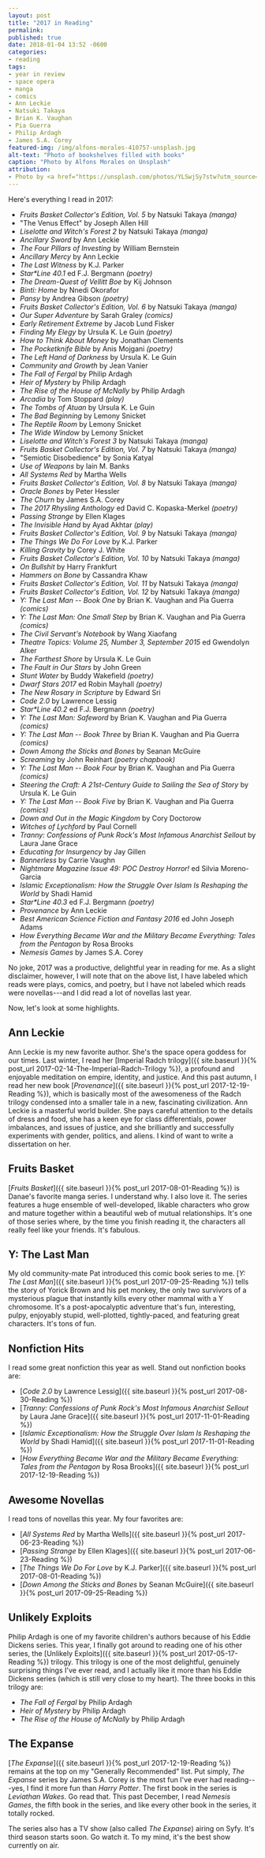 ```yaml
---
layout: post
title: "2017 in Reading"
permalink:
published: true
date: 2018-01-04 13:52 -0600
categories:
- reading
tags:
- year in review
- space opera
- manga
- comics
- Ann Leckie
- Natsuki Takaya
- Brian K. Vaughan
- Pia Guerra
- Philip Ardagh
- James S.A. Corey
featured-img: /img/alfons-morales-410757-unsplash.jpg
alt-text: "Photo of bookshelves filled with books"
caption: "Photo by Alfons Morales on Unsplash"
attribution:
- Photo by <a href="https://unsplash.com/photos/YLSwjSy7stw?utm_source=unsplash&utm_medium=referral&utm_content=creditCopyText">Alfons Morales</a> on <a href="https://unsplash.com/?utm_source=unsplash&utm_medium=referral&utm_content=creditCopyText">Unsplash</a>
---
```


Here's everything I read in 2017:

- _Fruits Basket Collector's Edition, Vol. 5_ by Natsuki Takaya _(manga)_
- "The Venus Effect" by Joseph Allen Hill
- _Liselotte and Witch's Forest 2_ by Natsuki Takaya _(manga)_
- _Ancillary Sword_ by Ann Leckie
- _The Four Pillars of Investing_ by William Bernstein
- _Ancillary Mercy_ by Ann Leckie
- _The Last Witness_ by K.J. Parker
- _Star*Line 40.1_ ed F.J. Bergmann _(poetry)_
- _The Dream-Quest of Vellitt Boe_ by Kij Johnson
- _Binti: Home_ by Nnedi Okorafor
- _Pansy_ by Andrea Gibson _(poetry)_
- _Fruits Basket Collector's Edition, Vol. 6_ by Natsuki Takaya _(manga)_
- _Our Super Adventure_ by Sarah Graley _(comics)_
- _Early Retirement Extreme_ by Jacob Lund Fisker
- _Finding My Elegy_ by Ursula K. Le Guin _(poetry)_
- _How to Think About Money_ by Jonathan Clements
- _The Pocketknife Bible_ by Anis Mojgani _(poetry)_
- _The Left Hand of Darkness_ by Ursula K. Le Guin
- _Community and Growth_ by Jean Vanier
- _The Fall of Fergal_ by Philip Ardagh
- _Heir of Mystery_ by Philip Ardagh
- _The Rise of the House of McNally_ by Philip Ardagh
- _Arcadia_ by Tom Stoppard _(play)_
- _The Tombs of Atuan_ by Ursula K. Le Guin
- _The Bad Beginning_ by Lemony Snicket
- _The Reptile Room_ by Lemony Snicket
- _The Wide Window_ by Lemony Snicket
- _Liselotte and Witch's Forest 3_ by Natsuki Takaya _(manga)_
- _Fruits Basket Collector's Edition, Vol. 7_ by Natsuki Takaya _(manga)_
- "Semiotic Disobedience" by Sonia Katyal
- _Use of Weapons_ by Iain M. Banks
- _All Systems Red_ by Martha Wells
- _Fruits Basket Collector's Edition, Vol. 8_ by Natsuki Takaya _(manga)_
- _Oracle Bones_ by Peter Hessler
- _The Churn_ by James S.A. Corey
- _The 2017 Rhysling Anthology_ ed David C. Kopaska-Merkel _(poetry)_
- _Passing Strange_ by Ellen Klages
- _The Invisible Hand_ by Ayad Akhtar _(play)_
- _Fruits Basket Collector's Edition, Vol. 9_ by Natsuki Takaya _(manga)_
- _The Things We Do For Love_ by K.J. Parker
- _Killing Gravity_ by Corey J. White
- _Fruits Basket Collector's Edition, Vol. 10_ by Natsuki Takaya _(manga)_
- _On Bullshit_ by Harry Frankfurt
- _Hammers on Bone_ by Cassandra Khaw
- _Fruits Basket Collector's Edition, Vol. 11_ by Natsuki Takaya _(manga)_
- _Fruits Basket Collector's Edition, Vol. 12_ by Natsuki Takaya _(manga)_
- _Y: The Last Man -- Book One_ by Brian K. Vaughan and Pia Guerra _(comics)_
- _Y: The Last Man: One Small Step_ by Brian K. Vaughan and Pia Guerra _(comics)_
- _The Civil Servant's Notebook_ by Wang Xiaofang
- _Theatre Topics: Volume 25, Number 3, September 2015_ ed Gwendolyn Alker
- _The Farthest Shore_ by Ursula K. Le Guin
- _The Fault in Our Stars_ by John Green
- _Stunt Water_ by Buddy Wakefield _(poetry)_
- _Dwarf Stars 2017_ ed Robin Mayhall _(poetry)_
- _The New Rosary in Scripture_ by Edward Sri
- _Code 2.0_ by Lawrence Lessig
- _Star*Line 40.2_ ed F.J. Bergmann _(poetry)_
- _Y: The Last Man: Safeword_ by Brian K. Vaughan and Pia Guerra _(comics)_
- _Y: The Last Man -- Book Three_ by Brian K. Vaughan and Pia Guerra _(comics)_
- _Down Among the Sticks and Bones_ by Seanan McGuire
- _Screaming_ by John Reinhart _(poetry chapbook)_
- _Y: The Last Man -- Book Four_ by Brian K. Vaughan and Pia Guerra _(comics)_
- _Steering the Craft: A 21st-Century Guide to Sailing the Sea of Story_ by Ursula K. Le Guin
- _Y: The Last Man -- Book Five_ by Brian K. Vaughan and Pia Guerra _(comics)_
- _Down and Out in the Magic Kingdom_ by Cory Doctorow
- _Witches of Lychford_ by Paul Cornell
- _Tranny: Confessions of Punk Rock's Most Infamous Anarchist Sellout_ by Laura Jane Grace
- _Educating for Insurgency_ by Jay Gillen
- _Bannerless_ by Carrie Vaughn
- _Nightmare Magazine Issue 49: POC Destroy Horror!_ ed Silvia Moreno-Garcia
- _Islamic Exceptionalism: How the Struggle Over Islam Is Reshaping the World_ by Shadi Hamid
- _Star*Line 40.3_ ed F.J. Bergmann _(poetry)_
- _Provenance_ by Ann Leckie
- _Best American Science Fiction and Fantasy 2016_ ed John Joseph Adams
- _How Everything Became War and the Military Became Everything: Tales from the Pentagon_ by Rosa Brooks
- _Nemesis Games_ by James S.A. Corey

No joke, 2017 was a productive, delightful year in reading for me. As a slight disclaimer, however, I will note that on the above list, I have labeled which reads were plays, comics, and poetry, but I have not labeled which reads were novellas---and I did read a lot of novellas last year.

Now, let's look at some highlights.

## Ann Leckie

Ann Leckie is my new favorite author. She's the space opera goddess for our times. Last winter, I read her [Imperial Radch trilogy]({{ site.baseurl }}{% post_url 2017-02-14-The-Imperial-Radch-Trilogy %}), a profound and enjoyable meditation on empire, identity, and justice. And this past autumn, I read her new book [*Provenance*]({{ site.baseurl }}{% post_url 2017-12-19-Reading %}), which is basically most of the awesomeness of the Radch trilogy condensed into a smaller tale in a new, fascinating civilization. Ann Leckie is a masterful world builder. She pays careful attention to the details of dress and food, she has a keen eye for class differentials, power imbalances, and issues of justice, and she brilliantly and successfully experiments with gender, politics, and aliens. I kind of want to write a dissertation on her.

## Fruits Basket

[*Fruits Basket*]({{ site.baseurl }}{% post_url 2017-08-01-Reading %}) is Danae's favorite manga series. I understand why. I also love it. The series features a huge ensemble of well-developed, likable characters who grow and mature together within a beautiful web of mutual relationships. It's one of those series where, by the time you finish reading it, the characters all really feel like your friends. It's fabulous.

## Y: The Last Man

My old community-mate Pat introduced this comic book series to me.
[*Y: The Last Man*]({{ site.baseurl }}{% post_url 2017-09-25-Reading %}) tells the story of Yorick Brown and his pet monkey, the only two survivors of a mysterious plague that instantly kills every other mammal with a Y chromosome. It's a post-apocalyptic adventure that's fun, interesting, pulpy, enjoyably stupid, well-plotted, tightly-paced, and featuring great characters. It's tons of fun.

## Nonfiction Hits

I read some great nonfiction this year as well. Stand out nonfiction books are:

- [_Code 2.0_ by Lawrence Lessig]({{ site.baseurl }}{% post_url 2017-08-30-Reading %})
- [_Tranny: Confessions of Punk Rock's Most Infamous Anarchist Sellout_ by Laura Jane Grace]({{ site.baseurl }}{% post_url 2017-11-01-Reading %})
- [_Islamic Exceptionalism: How the Struggle Over Islam Is Reshaping the World_ by Shadi Hamid]({{ site.baseurl }}{% post_url 2017-11-01-Reading %})
- [_How Everything Became War and the Military Became Everything: Tales from the Pentagon_ by Rosa Brooks]({{ site.baseurl }}{% post_url 2017-12-19-Reading %})

## Awesome Novellas

I read tons of novellas this year. My four favorites are:

- [_All Systems Red_ by Martha Wells]({{ site.baseurl }}{% post_url 2017-06-23-Reading %})
- [_Passing Strange_ by Ellen Klages]({{ site.baseurl }}{% post_url 2017-06-23-Reading %})
- [_The Things We Do For Love_ by K.J. Parker]({{ site.baseurl }}{% post_url 2017-08-01-Reading %})
- [_Down Among the Sticks and Bones_ by Seanan McGuire]({{ site.baseurl }}{% post_url 2017-09-25-Reading %})

## Unlikely Exploits

Philip Ardagh is one of my favorite children's authors because of his Eddie Dickens series. This year, I finally got around to reading one of his other series, the [Unlikely Exploits]({{ site.baseurl }}{% post_url 2017-05-17-Reading %}) trilogy. This trilogy is one of the most delightful, genuinely surprising things I've ever read, and I actually like it more than his Eddie Dickens series (which is still very close to my heart). The three books in this trilogy are:

- _The Fall of Fergal_ by Philip Ardagh
- _Heir of Mystery_ by Philip Ardagh
- _The Rise of the House of McNally_ by Philip Ardagh

## The Expanse

[*The Expanse*]({{ site.baseurl }}{% post_url 2017-12-19-Reading %}) remains at the top on my "Generally Recommended" list. Put simply, *The Expanse* series by James S.A. Corey is the most fun I've ever had reading---yes, I find it more fun than *Harry Potter*. The first book in the series is *Leviathan Wakes*. Go read that. This past December, I read *Nemesis Games*, the fifth book in the series, and like every other book in the series, it totally rocked.

The series also has a TV show (also called *The Expanse*) airing on Syfy. It's third season starts soon. Go watch it. To my mind, it's the best show currently on air.

